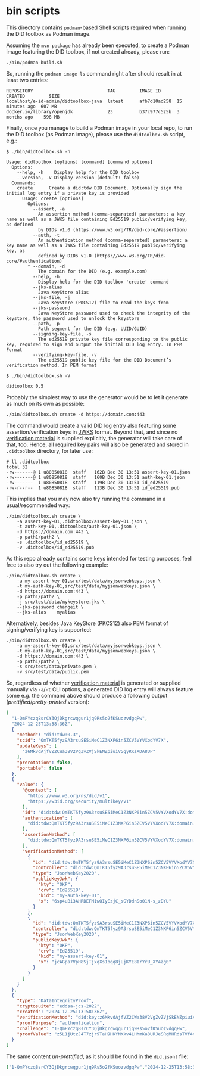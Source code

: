 # bin scripts

This directory contains [`podman`](https://docs.podman.io/en/latest/)-based Shell scripts required when running the DID toolbox as Podman image.

Assuming the `mvn package` has already been executed, to create a Podman image featuring the DID toolbox, if not created already, please run: 
```shell
./bin/podman-build.sh
```

So, running the `podman image ls` command right after should result in at least two entries:
```text
REPOSITORY                            TAG         IMAGE ID      CREATED         SIZE
localhost/e-id-admin/didtoolbox-java  latest      afb7d10ad258  15 minutes ago  607 MB
docker.io/library/openjdk             23          b37c977c525b  3 months ago    598 MB
```

Finally, once you manage to build a Podman image in your local repo, to run the DID toolbox (as Podman image), please use the `didtoolbox.sh` script, e.g.:

```text
$ ./bin/didtoolbox.sh -h

Usage: didtoolbox [options] [command] [command options]
  Options:
    --help, -h    Display help for the DID toolbox
    --version, -V Display version (default: false)
  Commands:
    create      Create a did:tdw DID Document. Optionally sign the initial log entry if a private key is provided
      Usage: create [options]
        Options:
          --assert, -a
            An assertion method (comma-separated) parameters: a key name as well as a JWKS file containing Ed25519 public/verifying key, as defined 
            by DIDs v1.0 (https://www.w3.org/TR/did-core/#assertion)
          --auth, -t
            An authentication method (comma-separated) parameters: a key name as well as a JWKS file containing Ed25519 public/verifying key, as 
            defined by DIDs v1.0 (https://www.w3.org/TR/did-core/#authentication)
        * --domain, -d
            The domain for the DID (e.g. example.com)
          --help, -h
            Display help for the DID toolbox 'create' command
          --jks-alias
            Java KeyStore alias
          --jks-file, -j
            Java KeyStore (PKCS12) file to read the keys from
          --jks-password
            Java KeyStore password used to check the integrity of the keystore, the password used to unlock the keystore
          --path, -p
            Path segment for the DID (e.g. UUID/GUID)
          --signing-key-file, -s
            The ed25519 private key file corresponding to the public key, required to sign and output the initial DID log entry. In PEM Format
          --verifying-key-file, -v
            The ed25519 public key file for the DID Document’s verification method. In PEM format

$ ./bin/didtoolbox.sh -V

didtoolbox 0.5
```

Probably the simplest way to use the generator would be to let it generate as much on its own as possible:

```shell
./bin/didtoolbox.sh create -d https://domain.com:443
```

The command would create a valid DID log entry also featuring some assertion/verification keys in [JWKS](https://datatracker.ietf.org/doc/html/rfc7517) format.
Beyond that, and since no [verification material](https://www.w3.org/TR/did-core/#verification-material) is supplied explicitly, 
the generator will take care of that, too. Hence, all required key pairs will also be generated and stored in `.didtoolbox` directory, for later use:

```shell
# ll .didtoolbox
total 32
-rw-------@ 1 u80850818  staff   162B Dec 30 13:51 assert-key-01.json
-rw-------@ 1 u80850818  staff   160B Dec 30 13:51 auth-key-01.json
-rw-------  1 u80850818  staff   119B Dec 30 13:51 id_ed25519
-rw-r--r--  1 u80850818  staff   113B Dec 30 13:51 id_ed25519.pub
```

This implies that you may now also try running the command in a usual/recommended way:

```shell
./bin/didtoolbox.sh create \
    -a assert-key-01,.didtoolbox/assert-key-01.json \
    -t auth-key-01,.didtoolbox/auth-key-01.json \
    -d https://domain.com:443 \
    -p path1/path2 \
    -s .didtoolbox/id_ed25519 \
    -v .didtoolbox/id_ed25519.pub                                                      
```

As this repo already contains some keys intended for testing purposes, feel free to also try out the following example: 

```shell
./bin/didtoolbox.sh create \
    -a my-assert-key-01,src/test/data/myjsonwebkeys.json \
    -t my-auth-key-01,src/test/data/myjsonwebkeys.json \
    -d https://domain.com:443 \
    -p path1/path2 \
    -j src/test/data/mykeystore.jks \
    --jks-password changeit \
    --jks-alias    myalias                                              
```

 Alternatively, besides Java KeyStore (PKCS12) also PEM format of signing/verifying key is supported:

```shell
./bin/didtoolbox.sh create \
    -a my-assert-key-01,src/test/data/myjsonwebkeys.json \
    -t my-auth-key-01,src/test/data/myjsonwebkeys.json \
    -d https://domain.com:443 \
    -p path1/path2 \
    -s src/test/data/private.pem \
    -v src/test/data/public.pem                                              
```

So, regardless of whether [verification material](https://www.w3.org/TR/did-core/#verification-material) is generated 
or supplied manually via `-a`/`-t` CLI options, a generated DID log entry will always feature some e.g. the command above 
should produce a following output (_prettified_/_pretty-printed_ version):

```json
[
  "1-QmPYczq8srCY3QjDkgrcwqgur1jq9Rs5o2fKSuozvdgqPw",
  "2024-12-25T13:58:36Z",
  {
    "method": "did:tdw:0.3",
    "scid": "QmTKT5fyz9A3rsuSE5iMeC1Z3NXP6in5ZCV5VYVXodYV7X",
    "updateKeys": [
      "z6MkvdAjfVZ2CWa38V2VgZvZVjSkENZpiuiV5gyRKsXDA8UP"
    ],
    "prerotation": false,
    "portable": false
  },
  {
    "value": {
      "@context": [
        "https://www.w3.org/ns/did/v1",
        "https://w3id.org/security/multikey/v1"
      ],
      "id": "did:tdw:QmTKT5fyz9A3rsuSE5iMeC1Z3NXP6in5ZCV5VYVXodYV7X:domain.com%3A443:path1:path2",
      "authentication": [
        "did:tdw:QmTKT5fyz9A3rsuSE5iMeC1Z3NXP6in5ZCV5VYVXodYV7X:domain.com%3A443:path1:path2#my-auth-key-01"
      ],
      "assertionMethod": [
        "did:tdw:QmTKT5fyz9A3rsuSE5iMeC1Z3NXP6in5ZCV5VYVXodYV7X:domain.com%3A443:path1:path2#my-assert-key-01"
      ],
      "verificationMethod": [
        {
          "id": "did:tdw:QmTKT5fyz9A3rsuSE5iMeC1Z3NXP6in5ZCV5VYVXodYV7X:domain.com%3A443:path1:path2#my-auth-key-01",
          "controller": "did:tdw:QmTKT5fyz9A3rsuSE5iMeC1Z3NXP6in5ZCV5VYVXodYV7X:domain.com%3A443:path1:path2",
          "type": "JsonWebKey2020",
          "publicKeyJwk": {
            "kty": "OKP",
            "crv": "Ed25519",
            "kid": "my-auth-key-01",
            "x": "6sp4uBi3AHRDEFM1wQIyEzjC_sGYDdnSo01N-s_zDYU"
          }
        },
        {
          "id": "did:tdw:QmTKT5fyz9A3rsuSE5iMeC1Z3NXP6in5ZCV5VYVXodYV7X:domain.com%3A443:path1:path2#my-assert-key-01",
          "controller": "did:tdw:QmTKT5fyz9A3rsuSE5iMeC1Z3NXP6in5ZCV5VYVXodYV7X:domain.com%3A443:path1:path2",
          "type": "JsonWebKey2020",
          "publicKeyJwk": {
            "kty": "OKP",
            "crv": "Ed25519",
            "kid": "my-assert-key-01",
            "x": "jcAGpa7VpH8SjTjxqXs1bqq8jUjKYE8IrYrU_XY4zg0"
          }
        }
      ]
    }
  },
  {
    "type": "DataIntegrityProof",
    "cryptosuite": "eddsa-jcs-2022",
    "created": "2024-12-25T13:58:36Z",
    "verificationMethod": "did:key:z6MkvdAjfVZ2CWa38V2VgZvZVjSkENZpiuiV5gyRKsXDA8UP#z6MkvdAjfVZ2CWa38V2VgZvZVjSkENZpiuiV5gyRKsXDA8UP",
    "proofPurpose": "authentication",
    "challenge": "1-QmPYczq8srCY3QjDkgrcwqgur1jq9Rs5o2fKSuozvdgqPw",
    "proofValue": "z5L1jUtzJ4T7zjr9TaH9HKYNKkv4LHhmKa8URJeSRqMHRdsTVf4xRDPr9PoBwkFojU67Yh1u4asdbUg8y3Fh9b4ZC"
  }
]
```

The same content _un-prettified_, as it should be found in the `did.jsonl` file:

```json
["1-QmPYczq8srCY3QjDkgrcwqgur1jq9Rs5o2fKSuozvdgqPw","2024-12-25T13:58:36Z",{"method":"did:tdw:0.3","scid":"QmTKT5fyz9A3rsuSE5iMeC1Z3NXP6in5ZCV5VYVXodYV7X","updateKeys":["z6MkvdAjfVZ2CWa38V2VgZvZVjSkENZpiuiV5gyRKsXDA8UP"],"prerotation":false,"portable":false},{"value":{"@context":["https://www.w3.org/ns/did/v1","https://w3id.org/security/multikey/v1"],"id":"did:tdw:QmTKT5fyz9A3rsuSE5iMeC1Z3NXP6in5ZCV5VYVXodYV7X:domain.com%3A443:path1:path2","authentication":["did:tdw:QmTKT5fyz9A3rsuSE5iMeC1Z3NXP6in5ZCV5VYVXodYV7X:domain.com%3A443:path1:path2#my-auth-key-01"],"assertionMethod":["did:tdw:QmTKT5fyz9A3rsuSE5iMeC1Z3NXP6in5ZCV5VYVXodYV7X:domain.com%3A443:path1:path2#my-assert-key-01"],"verificationMethod":[{"id":"did:tdw:QmTKT5fyz9A3rsuSE5iMeC1Z3NXP6in5ZCV5VYVXodYV7X:domain.com%3A443:path1:path2#my-auth-key-01","controller":"did:tdw:QmTKT5fyz9A3rsuSE5iMeC1Z3NXP6in5ZCV5VYVXodYV7X:domain.com%3A443:path1:path2","type":"JsonWebKey2020","publicKeyJwk":{"kty":"OKP","crv":"Ed25519","kid":"my-auth-key-01","x":"6sp4uBi3AHRDEFM1wQIyEzjC_sGYDdnSo01N-s_zDYU"}},{"id":"did:tdw:QmTKT5fyz9A3rsuSE5iMeC1Z3NXP6in5ZCV5VYVXodYV7X:domain.com%3A443:path1:path2#my-assert-key-01","controller":"did:tdw:QmTKT5fyz9A3rsuSE5iMeC1Z3NXP6in5ZCV5VYVXodYV7X:domain.com%3A443:path1:path2","type":"JsonWebKey2020","publicKeyJwk":{"kty":"OKP","crv":"Ed25519","kid":"my-assert-key-01","x":"jcAGpa7VpH8SjTjxqXs1bqq8jUjKYE8IrYrU_XY4zg0"}}]}},{"type":"DataIntegrityProof","cryptosuite":"eddsa-jcs-2022","created":"2024-12-25T13:58:36Z","verificationMethod":"did:key:z6MkvdAjfVZ2CWa38V2VgZvZVjSkENZpiuiV5gyRKsXDA8UP#z6MkvdAjfVZ2CWa38V2VgZvZVjSkENZpiuiV5gyRKsXDA8UP","proofPurpose":"authentication","challenge":"1-QmPYczq8srCY3QjDkgrcwqgur1jq9Rs5o2fKSuozvdgqPw","proofValue":"z5L1jUtzJ4T7zjr9TaH9HKYNKkv4LHhmKa8URJeSRqMHRdsTVf4xRDPr9PoBwkFojU67Yh1u4asdbUg8y3Fh9b4ZC"}]
```
